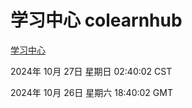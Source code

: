 # 学习中心 colearnhub
[学习中心](http://219.139.197.74:56308/colearnhub/)

2024年 10月 27日 星期日 02:40:02 CST

2024年 10月 26日 星期六 18:40:02 GMT

